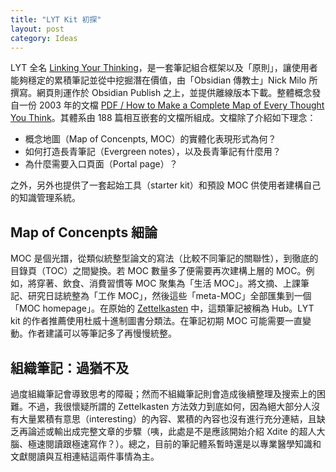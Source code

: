 ```yaml
---
title: "LYT Kit 初探"
layout: post
category: Ideas
---
```


LYT 全名 [Linking Your Thinking](https://notes.linkingyourthinking.com)，是一套筆記組合框架以及「原則」，讓使用者能夠穩定的累積筆記並從中挖掘潛在價值，由「Obsidian 傳教士」Nick Milo 所撰寫。網頁則運作於 Obsidian Publish 之上，並提供離線版本下載。整體概念發自一份 2003 年的文檔 [PDF / How to Make a Complete Map of Every Thought You Think](https://users.speakeasy.net/~lion/nb/book.pdf)。其體系由 188 篇相互嵌套的文檔所組成。文檔除了介紹如下理念：

- 概念地圖（Map of Concenpts, MOC）的實體化表現形式為何？
- 如何打造長青筆記（Evergreen notes），以及長青筆記有什麼用？
- 為什麼需要入口頁面（Portal page）？

之外，另外也提供了一套起始工具（starter kit）和預設 MOC 供使用者建構自己的知識管理系統。

## Map of Concenpts 細論

MOC 是個光譜，從類似統整型論文的寫法（比較不同筆記的關聯性），到徹底的目錄頁（TOC）之間變換。若 MOC 數量多了便需要再次建構上層的 MOC。例如，將穿著、飲食、消費習慣等 MOC 聚集為「生活 MOC」。將文摘、上課筆記、研究日誌統整為「工作 MOC」，然後這些「meta-MOC」全部匯集到一個「MOC homepage」。在原始的 [Zettelkasten](http://zettelkasten.de/) 中，這類筆記被稱為 Hub。LYT kit 的作者推薦使用杜威十進制圖書分類法。在筆記初期 MOC 可能需要一直變動。作者建議可以等筆記多了再慢慢統整。

## 組織筆記：過猶不及

過度組織筆記會導致思考的障礙；然而不組織筆記則會造成後續整理及搜索上的困難。不過，我很懷疑所謂的 Zettelkasten 方法效力到底如何，因為絕大部分人沒有大量累積有意思（interesting）的內容、累積的內容也沒有進行充分連結，且缺乏再論述或輸出成完整文章的步驟（咦，此處是不是應該開始介紹 Xdite 的超人大腦、極速閱讀跟極速寫作？）。總之，目前的筆記體系暫時還是以專業醫學知識和文獻閱讀與互相連結這兩件事情為主。
